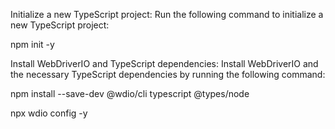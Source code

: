 

Initialize a new TypeScript project: Run the following command to initialize a new TypeScript project:


npm init -y



Install WebDriverIO and TypeScript dependencies: Install WebDriverIO and the necessary TypeScript dependencies by running the following command:

npm install --save-dev @wdio/cli typescript @types/node


npx wdio config -y


